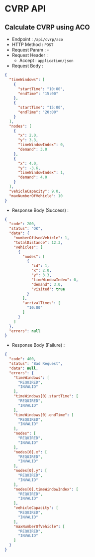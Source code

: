 # CVRP API

## Calculate CVRP using ACO

- Endpoint : `/api/cvrp/aco`
- HTTP Method : `POST`
- Request Param : -
- Request Header :
    - Accept : `application/json`
- Request Body :

```json
{
  "timeWindows": [
    {
      "startTime": "10:00",
      "endTime": "15:00"
    },
    {
      "startTime": "15:00",
      "endTime": "20:00"
    }
  ],
  "nodes": [
    {
      "x": 2.0,
      "y": 3.3,
      "timeWindowIndex": 0,
      "demand": 3.0
    },
    {
      "x": 4.0,
      "y": -3.6,
      "timeWindowIndex": 1,
      "demand": 4.0
    }
  ],
  "vehicleCapacity": 9.0,
  "maxNumberOfVehicle": 10
}
```

- Response Body (Success) :

```json
{
  "code": 200,
  "status": "OK",
  "data": {
    "numberOfUsedVehicle": 1,
    "totalDistance": 12.3,
    "vehicles": [
      {
        "nodes": [
          {
            "id": 1,
            "x": 2.0,
            "y": 3.3,
            "timeWindowIndex": 0,
            "demand": 3.0,
            "visited": true
          }
        ],
        "arrivalTimes": [
          "10:00"
        ]
      }
    ]
  },
  "errors": null
}
```

- Response Body (Failure) :

```json
{
  "code": 400,
  "status": "Bad Request",
  "data": null,
  "errors": {
    "timeWindows": [
      "REQUIRED",
      "INVALID"
    ],
    "timeWindows[0].startTime": [
      "REQUIRED",
      "INVALID"
    ],
    "timeWindows[0].endTime": [
      "REQUIRED",
      "INVALID"
    ],
    "nodes": [
      "REQUIRED",
      "INVALID"
    ],
    "nodes[0].x": [
      "REQUIRED",
      "INVALID"
    ],
    "nodes[0].y": [
      "REQUIRED",
      "INVALID"
    ],
    "nodes[0].timeWindowIndex": [
      "REQUIRED",
      "INVALID"
    ],
    "vehicleCapacity": [
      "REQUIRED",
      "INVALID"
    ],
    "maxNumberOfVehicle": [
      "REQUIRED",
      "INVALID"
    ]
  }
}
```
